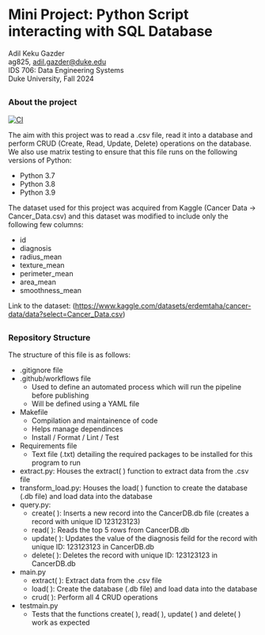 # Mini Project: Python Script interacting with SQL Database
Adil Keku Gazder <br>
ag825, adil.gazder@duke.edu <br>
IDS 706: Data Engineering Systems <br>
Duke University, Fall 2024 <br >
##

### About the project
[![CI](https://github.com/nogibjj/ag825_mini_project_pandas_descriptive_stats/actions/workflows/hello.yml/badge.svg)](https://github.com/nogibjj/ag825_mini_project_pandas_descriptive_stats/actions/workflows/hello.yml) <br>

The aim with this project was to read a .csv file, read it into a database and perform CRUD (Create, Read, Update, Delete) operations on the database. We also use matrix testing to ensure that this file runs on the following versions of Python:
- Python 3.7
- Python 3.8
- Python 3.9

The dataset used for this project was acquired from Kaggle (Cancer Data -> Cancer_Data.csv) and this dataset was modified to include only the following few columns:
- id
- diagnosis
- radius_mean
- texture_mean
- perimeter_mean
- area_mean
- smoothness_mean

Link to the dataset: (https://www.kaggle.com/datasets/erdemtaha/cancer-data/data?select=Cancer_Data.csv)

##
### Repository Structure
The structure of this file is as follows:
- .gitignore file
- .github/workflows file
    - Used to define an automated process which will run the pipeline before publishing
    - Will be defined using a YAML file
- Makefile
    - Compilation and maintainence of code
    - Helps manage dependinces
    - Install / Format / Lint / Test
- Requirements file
    - Text file (.txt) detailing the required packages to be installed for this program to run
- extract.py: Houses the extract( ) function to extract data from the .csv file
- transform_load.py: Houses the load( ) function to create the database (.db file) and load data into the database
- query.py: 
    - create( ): Inserts a new record into the CancerDB.db file (creates a record with unique ID 123123123)
    - read( ): Reads the top 5 rows from CancerDB.db
    - update( ): Updates the value of the diagnosis feild for the record with unique ID: 123123123 in CancerDB.db
    - delete( ): Deletes the record with unique ID: 123123123 in CancerDB.db
- main.py
    - extract( ): Extract data from the .csv file
    - load( ): Create the database (.db file) and load data into the database
    - crud( ): Perform all 4 CRUD operations
- testmain.py
    - Tests that the functions create( ), read( ), update( ) and delete( ) work as expected

